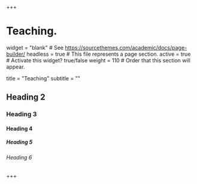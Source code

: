 +++
# Teaching.
widget = "blank"  # See https://sourcethemes.com/academic/docs/page-builder/
headless = true  # This file represents a page section.
active = true  # Activate this widget? true/false
weight = 110  # Order that this section will appear.

title = "Teaching"
subtitle = ""

## Heading 2
### Heading 3
#### Heading 4
##### Heading 5
###### Heading 6

+++
